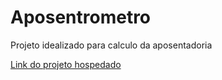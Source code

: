 # Aposentrometro
 Projeto idealizado para calculo da aposentadoria

[Link do projeto hospedado](https://vv1ll14n.github.io/Aposentrometro/)

